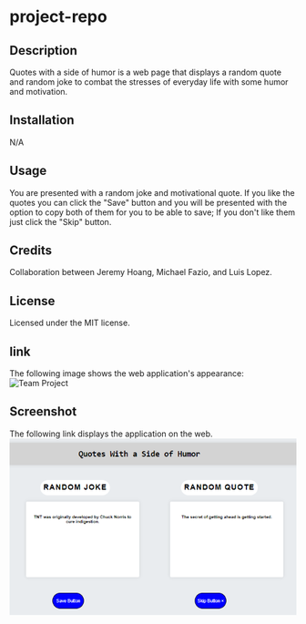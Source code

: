 # project-repo

## Description

Quotes with a side of humor is a web page that displays a random quote and random joke to combat the stresses of everyday life with some humor and motivation.

## Installation

N/A

## Usage

You are presented with a random joke and motivational quote. If you like the quotes you can click the "Save" button and you will be presented with the option to copy both of them for you to be able to save; If you don't like them just click the "Skip" button.

## Credits

Collaboration between Jeremy Hoang, Michael Fazio, and Luis Lopez.

## License

Licensed under the MIT license.

## link

The following image shows the web application's appearance:
![Team Project](https://ll8719.github.io/project-repo/)

## Screenshot

The following link displays the application on the web.
![screenshot](./images/project.png)
